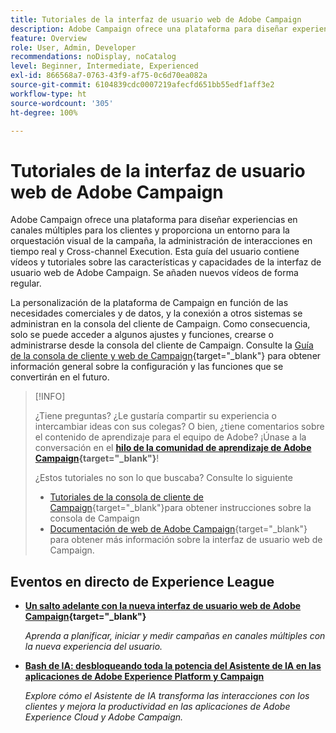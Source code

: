 ```yaml
---
title: Tutoriales de la interfaz de usuario web de Adobe Campaign
description: Adobe Campaign ofrece una plataforma para diseñar experiencias en canales múltiples para los clientes y proporciona un entorno para la orquestación visual de la campaña, la administración de interacciones en tiempo real y Cross-channel Execution. Esta guía del usuario contiene vídeos y tutoriales sobre las numerosas funciones y funcionalidades de la Interfaz de Usuario de Adobe Campaign Web.
feature: Overview
role: User, Admin, Developer
recommendations: noDisplay, noCatalog
level: Beginner, Intermediate, Experienced
exl-id: 866568a7-0763-43f9-af75-0c6d70ea082a
source-git-commit: 6104839cdc0007219afecfd651bb55edf1aff3e2
workflow-type: ht
source-wordcount: '305'
ht-degree: 100%

---
```


# Tutoriales de la interfaz de usuario web de Adobe Campaign

Adobe Campaign ofrece una plataforma para diseñar experiencias en canales múltiples para los clientes y proporciona un entorno para la orquestación visual de la campaña, la administración de interacciones en tiempo real y Cross-channel Execution. Esta guía del usuario contiene vídeos y tutoriales sobre las características y capacidades de la interfaz de usuario web de Adobe Campaign. Se añaden nuevos vídeos de forma regular.

La personalización de la plataforma de Campaign en función de las necesidades comerciales y de datos, y la conexión a otros sistemas se administran en la consola del cliente de Campaign. Como consecuencia, solo se puede acceder a algunos ajustes y funciones, crearse o administrarse desde la consola del cliente de Campaign. Consulte la [Guía de la consola de cliente y web de Campaign](https://experienceleague.adobe.com/docs/campaign-web/v8/start/capability-matrix.html?lang=es){target="_blank"} para obtener información general sobre la configuración y las funciones que se convertirán en el futuro.

>[!INFO]
> 
> ¿Tiene preguntas? ¿Le gustaría compartir su experiencia o intercambiar ideas con sus colegas? O bien, ¿tiene comentarios sobre el contenido de aprendizaje para el equipo de Adobe? ¡Únase a la conversación en el **[hilo de la comunidad de aprendizaje de Adobe Campaign](https://experienceleaguecommunities.adobe.com:443/t5/adobe-campaign-classic/join-the-discussion-on-adobe-campaign-learning/td-p/419096){target="_blank"}**!
>
>
> ¿Estos tutoriales no son lo que buscaba?
> Consulte lo siguiente
> 
> * [Tutoriales de la consola de cliente de Campaign](https://experienceleague.adobe.com/docs/campaign-learn/tutorials/overview.html?lang=es){target="_blank"}para obtener instrucciones sobre la consola de Campaign
> * [Documentación de web de Adobe Campaign](https://experienceleague.adobe.com/docs/campaign-web/v8/campaign-web-home.html?lang=es){target="_blank"} para obtener más información sobre la interfaz de usuario web de Campaign.

<div id="recs-overview-body-1"></div>
<div id="recs-overview-body-2"></div>
<div id="recs-overview-body-3"></div>
<div id="recs-overview-body-4"></div>
<div id="recs-overview-body-5"></div>
<div id="recs-overview-body-6"></div>

<div id="staff-picks-section">
</div>

## Eventos en directo de Experience League

* **[Un salto adelante con la nueva interfaz de usuario web de Adobe Campaign](https://experienceleague.adobe.com/docs/events/experience-league-live-recordings/episodes/exl-live-episode-02-29-24.html?lang=es){target="_blank"}**

  *Aprenda a planificar, iniciar y medir campañas en canales múltiples con la nueva experiencia del usuario.*

* **[Bash de IA: desbloqueando toda la potencia del Asistente de IA en las aplicaciones de Adobe Experience Platform y Campaign](https://experienceleague.adobe.com/es/docs/events/experience-league-live-recordings/episodes/exl-live-episode-09-26-24)**

  *Explore cómo el Asistente de IA transforma las interacciones con los clientes y mejora la productividad en las aplicaciones de Adobe Experience Cloud y Adobe Campaign.*

